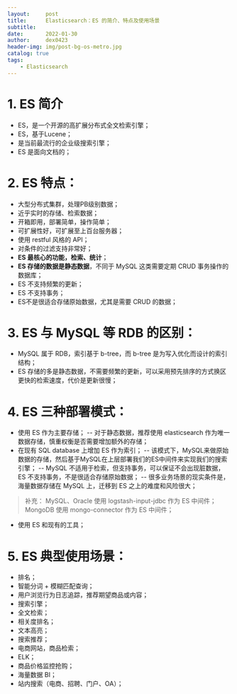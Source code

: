 ```yaml
---
layout:     post
title:      Elasticsearch：ES 的简介、特点及使用场景
subtitle:   
date:       2022-01-30
author:     dex0423
header-img: img/post-bg-os-metro.jpg
catalog: true
tags:
    - Elasticsearch
---
```



# 1. ES 简介

- ES，是一个开源的高扩展分布式全文检索引擎；
- ES，基于Lucene；
- 是当前最流行的企业级搜索引擎；
- ES 是面向文档的；

# 2. ES 特点：

- 大型分布式集群，处理PB级别数据；
- 近乎实时的存储、检索数据；
- 开箱即用，部署简单，操作简单；
- 可扩展性好，可扩展至上百台服务器；
- 使用 restful 风格的 API；
- 对条件的过滤支持非常好；
- **ES 最核心的功能，检索、统计**；
- **ES 存储的数据是静态数据**，不同于 MySQL 这类需要定期 CRUD 事务操作的数据库；
- ES 不支持频繁的更新；
- ES 不支持事务；
- ES不是很适合存储原始数据，尤其是需要 CRUD 的数据；

# 3. ES 与 MySQL 等 RDB 的区别：

- MySQL 属于 RDB，索引基于 b-tree，而 b-tree 是为写入优化而设计的索引结构；
- ES 存储的多是静态数据，不需要频繁的更新，可以采用预先排序的方式换区更快的检索速度，代价是更新很慢；

# 4. ES 三种部署模式：

- 使用 ES 作为主要存储；
  -- 对于静态数据，推荐使用 elasticsearch 作为唯一数据存储，慎重权衡是否需要增加额外的存储；
- 在现有 SQL database 上增加 ES 作为索引；
  -- 该模式下，MySQL来做原始数据的存储，然后基于MySQL在上层部署我们的ES中间件来实现我们的搜索引擎；
  -- MySQL 不适用于检索，但支持事务，可以保证不会出现脏数据，ES 不支持事务，不是很适合存储原始数据；
  -- 很多业务场景的现实条件是，海量数据存储在 MySQL 上，迁移到 ES 之上的难度和风险很大；
>补充：
>MySQL、Oracle 使用 logstash-input-jdbc 作为 ES 中间件；
>MongoDB 使用 mongo-connector  作为 ES 中间件；

- 使用 ES 和现有的工具；

# 5. ES 典型使用场景：

- 排名；
- 智能分词 + 模糊匹配查询；
- 用户浏览行为日志追踪，推荐期望商品或内容；
- 搜索引擎；
- 全文检索；
- 相关度排名；
- 文本高亮；
- 搜索推荐；
- 电商网站，商品检索；
- ELK；
- 商品价格监控抢购；
- 海量数据 BI；
- 站内搜索（电商、招聘、门户、OA）；
